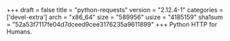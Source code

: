 +++
draft = false
title = "python-requests"
version = "2.12.4-1"
categories = ['devel-extra']
arch = "x86_64"
size = "589956"
usize = "4185159"
sha1sum = "52a53f7117fe04d7dceed9cee3176235a9611899"
+++
Python HTTP for Humans.
